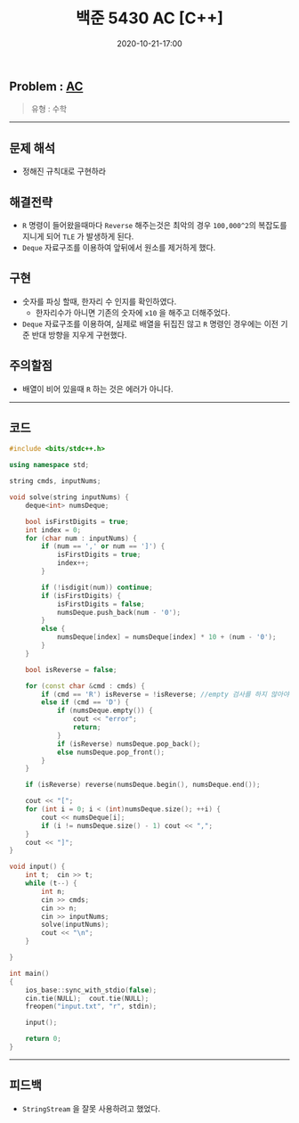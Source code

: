 ﻿---
title: 백준 5430 AC [C++]
date: 2020-10-21-17:00
categories:
- PS

tags:
- baekjoon
- PS
- Problem Solve
- Deque

---

## Problem : [AC](https://www.acmicpc.net/problem/5430)
> 유형 : 수학

---


 
## 문제 해석 
* 정해진 규칙대로 구현하라

## 해결전략
* `R` 명령이 들어왔을때마다 `Reverse` 해주는것은 최악의 경우 `100,000^2`의 복잡도를 지니게 되어 `TLE` 가 발생하게 된다.
* `Deque` 자료구조를 이용하여 앞뒤에서 원소를 제거하게 했다.

## 구현
* 숫자를 파싱 할때, 한자리 수 인지를 확인하였다.
  * 한자리수가 아니면 기존의 숫자에 `x10` 을 해주고 더해주었다.
* `Deque` 자료구조를 이용하여, 실제로 배열을 뒤집진 않고 `R` 명령인 경우에는 이전 기준 반대 방향을 지우게 구현했다.

## 주의할점
* 배열이 비어 있을때 `R` 하는 것은 에러가 아니다.

---

## 코드

```c++
#include <bits/stdc++.h>

using namespace std;

string cmds, inputNums;

void solve(string inputNums) {
    deque<int> numsDeque;

    bool isFirstDigits = true;
    int index = 0;
    for (char num : inputNums) {
        if (num == ',' or num == ']') {
            isFirstDigits = true;
            index++;
        }

        if (!isdigit(num)) continue;
        if (isFirstDigits) {
            isFirstDigits = false;
            numsDeque.push_back(num - '0');
        }
        else {
            numsDeque[index] = numsDeque[index] * 10 + (num - '0');
        }
    }

    bool isReverse = false;

    for (const char &cmd : cmds) {
        if (cmd == 'R') isReverse = !isReverse;	//empty 검사를 하지 않아야 한다.
        else if (cmd == 'D') {
            if (numsDeque.empty()) {
                cout << "error";
                return;
            }
            if (isReverse) numsDeque.pop_back();
            else numsDeque.pop_front();
        }
    }

    if (isReverse) reverse(numsDeque.begin(), numsDeque.end());

    cout << "[";
    for (int i = 0; i < (int)numsDeque.size(); ++i) {
        cout << numsDeque[i];
        if (i != numsDeque.size() - 1) cout << ",";
    }
    cout << "]";
}

void input() {
    int t;  cin >> t;
    while (t--) {
        int n;
        cin >> cmds;
        cin >> n;
        cin >> inputNums;
        solve(inputNums);
        cout << "\n";
    }

}

int main()
{
    ios_base::sync_with_stdio(false);
    cin.tie(NULL);  cout.tie(NULL);
    freopen("input.txt", "r", stdin);

    input();

    return 0;
}

```


---


## 피드백
* `StringStream` 을 잘못 사용하려고 했었다.